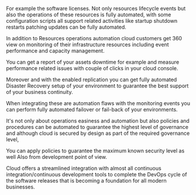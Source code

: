 For example the software licenses. Not only resources lifecycle events but also the operations of these
resources is fully automated, with some configuration scripts all support related activities like startup
shutdown restarts patching updates can be fully automated.

In addition to Resources operations automation cloud customers get 360 view on monitoring of their infrastructure resources including event performance and capacity management.

You can get a report of your assets downtime for example and measure performance related issues with
couple of clicks in your cloud console.

Moreover and with the enabled replication you can get fully automated Disaster Recovery setup of your
environment to guarantee the best support of your business continuity.

When integrating these are automation flaws with the monitoring events you can perform fully automated
failover or fail-back of your environments.

It's not only about operations easiness and automation but also policies and procedures can be automated
to guarantee the highest level of governance and although cloud is secured by design as part of the required governance level,

You can apply policies to guarantee the maximum known security level as well Also from development point of view.

Cloud offers a streamlined integration with almost all continuous integration/continuous development
tools to complete the DevOps cycle of the software releases that is becoming a foundation for all modern
businesses.
